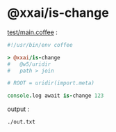 [‼️]: ✏️README.mdt

# @xxai/is-change

[test/main.coffee](./test/main.coffee) :

```coffee
#!/usr/bin/env coffee

> @xxai/is-change
#   @w5/uridir
#   path > join

# ROOT = uridir(import.meta)

console.log await is-change 123
```

output :

```
./out.txt
```
